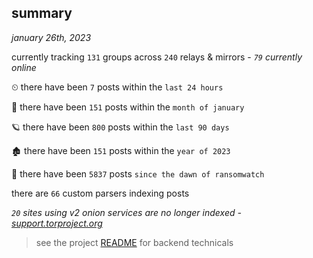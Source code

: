 
## summary
_january 26th, 2023_

currently tracking `131` groups across `240` relays & mirrors - _`79` currently online_

⏲ there have been `7` posts within the `last 24 hours`

🦈 there have been `151` posts within the `month of january`

🪐 there have been `800` posts within the `last 90 days`

🏚 there have been `151` posts within the `year of 2023`

🦕 there have been `5837` posts `since the dawn of ransomwatch`

there are `66` custom parsers indexing posts

_`20` sites using v2 onion services are no longer indexed - [support.torproject.org](https://support.torproject.org/onionservices/v2-deprecation/)_

> see the project [README](https://github.com/joshhighet/ransomwatch#ransomwatch--) for backend technicals
